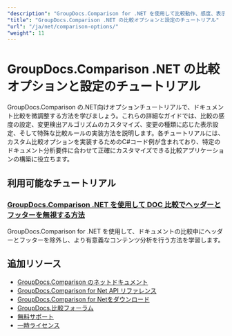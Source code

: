 ```yaml
---
"description": "GroupDocs.Comparison for .NET を使用して比較動作、感度、表示オプションをカスタマイズするためのステップバイステップのチュートリアル。"
"title": "GroupDocs.Comparison .NET の比較オプションと設定のチュートリアル"
"url": "/ja/net/comparison-options/"
"weight": 11
---
```


# GroupDocs.Comparison .NET の比較オプションと設定のチュートリアル

GroupDocs.Comparison の.NET向けオプションチュートリアルで、ドキュメント比較を微調整する方法を学びましょう。これらの詳細なガイドでは、比較の感度の設定、変更検出アルゴリズムのカスタマイズ、変更の種類に応じた表示設定、そして特殊な比較ルールの実装方法を説明します。各チュートリアルには、カスタム比較オプションを実装するためのC#コード例が含まれており、特定のドキュメント分析要件に合わせて正確にカスタマイズできる比較アプリケーションの構築に役立ちます。

## 利用可能なチュートリアル

### [GroupDocs.Comparison .NET を使用して DOC 比較でヘッダーとフッターを無視する方法](./groupdocs-comparison-net-ignore-headers-footers/)
GroupDocs.Comparison for .NET を使用して、ドキュメントの比較中にヘッダーとフッターを除外し、より有意義なコンテンツ分析を行う方法を学習します。

## 追加リソース

- [GroupDocs.Comparison のネットドキュメント](https://docs.groupdocs.com/comparison/net/)
- [GroupDocs.Comparison for Net API リファレンス](https://reference.groupdocs.com/comparison/net/)
- [GroupDocs.Comparison for Netをダウンロード](https://releases.groupdocs.com/comparison/net/)
- [GroupDocs.比較フォーラム](https://forum.groupdocs.com/c/comparison)
- [無料サポート](https://forum.groupdocs.com/)
- [一時ライセンス](https://purchase.groupdocs.com/temporary-license/)